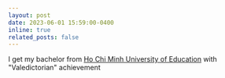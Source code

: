 ```yaml
---
layout: post
date: 2023-06-01 15:59:00-0400
inline: true
related_posts: false
---
```


I get my bachelor from <a href='https://hcmue.edu.vn/en/'>Ho Chi Minh University of Education</a> with "Valedictorian" achievement
